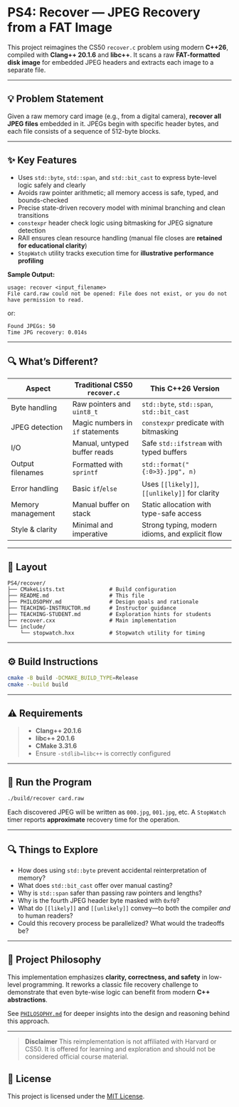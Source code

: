 # PS4: Recover — JPEG Recovery from a FAT Image

This project reimagines the CS50 `recover.c` problem using modern **C++26**, compiled with **Clang++ 20.1.6** and **libc++**.
It scans a raw **FAT-formatted disk image** for embedded JPEG headers and extracts each image to a separate file.

---

## 💡 Problem Statement

Given a raw memory card image (e.g., from a digital camera), **recover all JPEG files** embedded in it.
JPEGs begin with specific header bytes, and each file consists of a sequence of 512-byte blocks.

---

## ✨ Key Features

* Uses `std::byte`, `std::span`, and `std::bit_cast` to express byte-level logic safely and clearly
* Avoids raw pointer arithmetic; all memory access is safe, typed, and bounds-checked
* Precise state-driven recovery model with minimal branching and clean transitions
* `constexpr` header check logic using bitmasking for JPEG signature detection
* RAII ensures clean resource handling (manual file closes are **retained for educational clarity**)
* `StopWatch` utility tracks execution time for **illustrative performance profiling**

**Sample Output:**

```text
usage: recover <input_filename>
File card.raw could not be opened: File does not exist, or you do not have permission to read.
```

or:

```text
Found JPEGs: 50
Time JPG recovery: 0.014s
```

---

## 🔍 What’s Different?

| Aspect            | Traditional CS50 `recover.c`     | This C++26 Version                              |
| ----------------- | -------------------------------- | ----------------------------------------------- |
| Byte handling     | Raw pointers and `uint8_t`       | `std::byte`, `std::span`, `std::bit_cast`       |
| JPEG detection    | Magic numbers in `if` statements | `constexpr` predicate with bitmasking           |
| I/O               | Manual, untyped buffer reads     | Safe `std::ifstream` with typed buffers         |
| Output filenames  | Formatted with `sprintf`         | `std::format("{:0>3}.jpg", n)`                  |
| Error handling    | Basic `if`/`else`                | Uses `[[likely]]`, `[[unlikely]]` for clarity   |
| Memory management | Manual buffer on stack           | Static allocation with type-safe access         |
| Style & clarity   | Minimal and imperative           | Strong typing, modern idioms, and explicit flow |

---

## 📁 Layout

```
PS4/recover/
├── CMakeLists.txt              # Build configuration
├── README.md                   # This file
├── PHILOSOPHY.md               # Design goals and rationale
├── TEACHING-INSTRUCTOR.md      # Instructor guidance
├── TEACHING-STUDENT.md         # Exploration hints for students
├── recover.cxx                 # Main implementation
└── include/
    └── stopwatch.hxx           # Stopwatch utility for timing
```

---

## ⚙️ Build Instructions

```bash
cmake -B build -DCMAKE_BUILD_TYPE=Release
cmake --build build
```

---

## ⚠️ Requirements

> * **Clang++ 20.1.6**
> * **libc++ 20.1.6**
> * **CMake 3.31.6**
> * Ensure `-stdlib=libc++` is correctly configured

---

## 🥪 Run the Program

```bash
./build/recover card.raw
```

Each discovered JPEG will be written as `000.jpg`, `001.jpg`, etc.
A `StopWatch` timer reports **approximate** recovery time for the operation.

---

## 🔍 Things to Explore

* How does using `std::byte` prevent accidental reinterpretation of memory?
* What does `std::bit_cast` offer over manual casting?
* Why is `std::span` safer than passing raw pointers and lengths?
* Why is the fourth JPEG header byte masked with `0xf0`?
* What do `[[likely]]` and `[[unlikely]]` convey—to both the compiler *and* to human readers?
* Could this recovery process be parallelized? What would the tradeoffs be?

---

## 📌 Project Philosophy

This implementation emphasizes **clarity, correctness, and safety** in low-level programming.
It reworks a classic file recovery challenge to demonstrate that even byte-wise logic can benefit from modern **C++ abstractions**.

See [`PHILOSOPHY.md`](./PHILOSOPHY.md) for deeper insights into the design and reasoning behind this approach.

---

> **Disclaimer**
> This reimplementation is not affiliated with Harvard or CS50.
> It is offered for learning and exploration and should not be considered official course material.

## 📜 License

This project is licensed under the [MIT License](./LICENSE).
